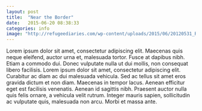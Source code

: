 ```yaml
---
layout: post
title:  "Near the Border"
date:   2015-06-20 08:38:33
categories: info
image: "http://refugeediaries.com/wp-content/uploads/2015/06/20120531_Reich_026882.jpg"
---
```

Lorem ipsum dolor sit amet, consectetur adipiscing elit. Maecenas quis neque eleifend, auctor urna et, malesuada tortor. Fusce at dapibus nibh. Etiam a commodo dui. Donec vulputate nulla ut dui mollis, non consequat libero facilisis. Lorem ipsum dolor sit amet, consectetur adipiscing elit. Curabitur ac diam ac dui malesuada vehicula. Sed ac tellus sit amet eros gravida dictum et non diam. Maecenas in tempor lacus. Aenean efficitur eget est facilisis venenatis. Aenean id sagittis nibh. Praesent auctor nulla quis felis ornare, a vehicula velit rutrum. Integer mauris sapien, sollicitudin ac vulputate quis, malesuada non arcu. Morbi et massa ante.